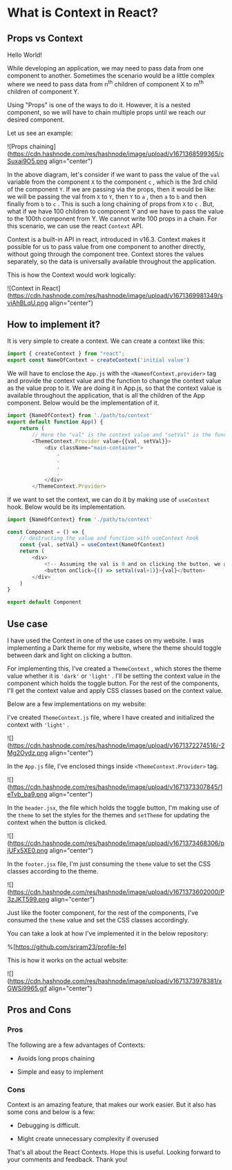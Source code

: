 # What is Context in React?

## Props vs Context

Hello World!

While developing an application, we may need to pass data from one component to another. Sometimes the scenario would be a little complex where we need to pass data from n<sup>th</sup> children of component X to m<sup>th</sup> children of component Y.

Using "Props" is one of the ways to do it. However, it is a nested component, so we will have to chain multiple props until we reach our desired component.

Let us see an example:

![Props chaining](https://cdn.hashnode.com/res/hashnode/image/upload/v1671368599365/cSuxai9O5.png align="center")

In the above diagram, let's consider if we want to pass the value of the `val` variable from the component `X` to the component `c` , which is the 3rd child of the component `Y`. If we are passing via the props, then it would be like: we will be passing the val from `X` to `Y`, then `Y` to `a` , then `a` to `b` and then finally from `b` to `c` . This is such a long chaining of props from `X` to `c` . But, what if we have 100 children to component Y and we have to pass the value to the 100th component from Y. We cannot write 100 props in a chain. For this scenario, we can use the react `Context` API.

Context is a built-in API in react, introduced in v16.3. Context makes it possible for us to pass value from one component to another directly, without going through the component tree. Context stores the values separately, so the data is universally available throughout the application.

This is how the Context would work logically:

![Context in React](https://cdn.hashnode.com/res/hashnode/image/upload/v1671369981349/sviAhBLqU.png align="center")

## How to implement it?

It is very simple to create a context. We can create a context like this:

```javascript
import { createContext } from "react";
export const NameOfContext = createContext('initial value')
```

We will have to enclose the `App.js` with the `<NameofContext.provider>` tag and provide the context value and the function to change the context value as the value prop to it. We are doing it in App.js, so that the context value is available throughout the application, that is all the children of the App component. Below would be the implementation of it.

```javascript
import {NameOfContext} from './path/to/context'
export default function App() {
    return (
        // Here the "val" is the context value and "setVal" is the function used to change the context value
        <ThemeContext.Provider value={{val, setVal}}>
            <div className="main-container">
                .
                .
                .
                .
            </div>
        </ThemeContext.Provider>
```

If we want to set the context, we can do it by making use of `useContext` hook. Below would be its implementation.

```javascript
import {NameOfContext} from './path/to/context'

const Component = () => {
    // destructing the value and function with useContext hook
    const {val, setVal} = useContext(NameOfContext)
    return (
        <div>
            <!-- Assuming the val is 0 and on clicking the button, we are incrementing by 1 -->
            <button onClick={() => setVal(val+1)}>{val}</button>
        </div>
    )
}

export default Component
```

## Use case

I have used the Context in one of the use cases on my website. I was implementing a Dark theme for my website, where the theme should toggle between dark and light on clicking a button.

For implementing this, I've created a `ThemeContext` , which stores the theme value whether it is `'dark'` or `'light'` . I'll be setting the context value in the component which holds the toggle button. For the rest of the components, I'll get the context value and apply CSS classes based on the context value.

Below are a few implementations on my website:

I've created `ThemeContext.js` file, where I have created and initialized the context with `'light'` .

![](https://cdn.hashnode.com/res/hashnode/image/upload/v1671372274516/-2Mg2Oydz.png align="center")

In the `App.js` file, I've enclosed things inside `<ThemeContext.Provider>` tag.

![](https://cdn.hashnode.com/res/hashnode/image/upload/v1671373307845/1eTvb_ba9.png align="center")

In the `header.jsx`, the file which holds the toggle button, I'm making use of the `theme` to set the styles for the themes and `setTheme` for updating the context when the button is clicked.

![](https://cdn.hashnode.com/res/hashnode/image/upload/v1671373468306/pjUFx5XE0.png align="center")

In the `footer.jsx` file, I'm just consuming the `theme` value to set the CSS classes according to the theme.

![](https://cdn.hashnode.com/res/hashnode/image/upload/v1671373602000/P3zJKT599.png align="center")

Just like the footer component, for the rest of the components, I've consumed the `theme` value and set the CSS classes accordingly.

You can take a look at how I've implemented it in the below repository:

%[https://github.com/sriram23/profile-fe] 

This is how it works on the actual website:

![](https://cdn.hashnode.com/res/hashnode/image/upload/v1671373978381/xGWSi9965.gif align="center")

## Pros and Cons

### Pros

The following are a few advantages of Contexts:

*   Avoids long props chaining
    
*   Simple and easy to implement
    

### Cons

Context is an amazing feature, that makes our work easier. But it also has some cons and below is a few:

*   Debugging is difficult.
    
*   Might create unnecessary complexity if overused
    

That's all about the React Contexts. Hope this is useful. Looking forward to your comments and feedback. Thank you!